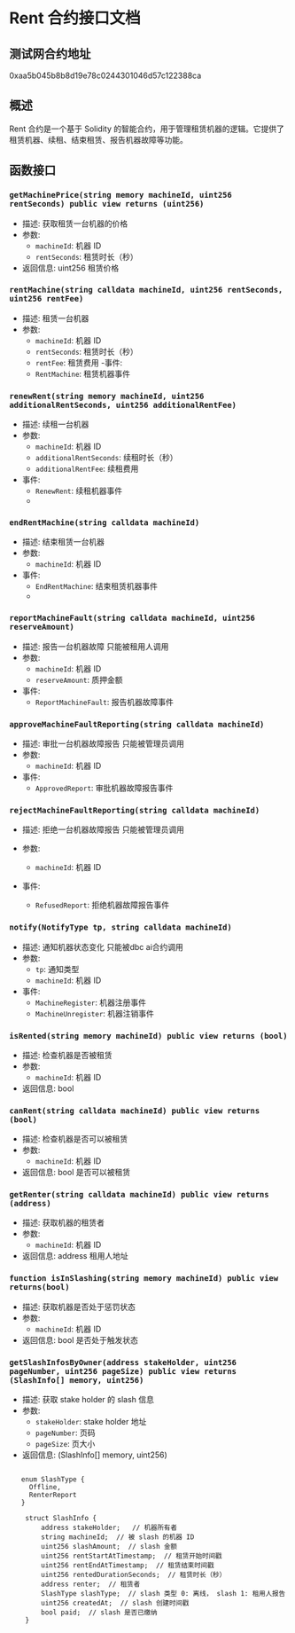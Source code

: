 Rent 合约接口文档
================

## 测试网合约地址
0xaa5b045b8b8d19e78c0244301046d57c122388ca
## 概述
Rent 合约是一个基于 Solidity 的智能合约，用于管理租赁机器的逻辑。它提供了租赁机器、续租、结束租赁、报告机器故障等功能。

## 函数接口
### `getMachinePrice(string memory machineId, uint256 rentSeconds) public view returns (uint256)`
- 描述: 获取租赁一台机器的价格
- 参数:
    - `machineId`: 机器 ID
    - `rentSeconds`: 租赁时长（秒）
- 返回信息: uint256 租赁价格

### `rentMachine(string calldata machineId, uint256 rentSeconds, uint256 rentFee)`
- 描述: 租赁一台机器
- 参数:
    - `machineId`: 机器 ID
    - `rentSeconds`: 租赁时长（秒）
    - `rentFee`: 租赁费用
-事件:
  - `RentMachine`: 租赁机器事件
  
### `renewRent(string memory machineId, uint256 additionalRentSeconds, uint256 additionalRentFee)`
- 描述: 续租一台机器
- 参数:
    - `machineId`: 机器 ID
    - `additionalRentSeconds`: 续租时长（秒）
    - `additionalRentFee`: 续租费用
- 事件:
   - `RenewRent`: 续租机器事件
   - 
### `endRentMachine(string calldata machineId)`
- 描述: 结束租赁一台机器
- 参数:
    - `machineId`: 机器 ID
- 事件:
   - `EndRentMachine`: 结束租赁机器事件
   - 
### `reportMachineFault(string calldata machineId, uint256 reserveAmount)`
- 描述: 报告一台机器故障 只能被租用人调用
- 参数:
    - `machineId`: 机器 ID
    - `reserveAmount`: 质押金额
- 事件:
    - `ReportMachineFault`: 报告机器故障事件
### `approveMachineFaultReporting(string calldata machineId)`
- 描述: 审批一台机器故障报告 只能被管理员调用
- 参数: 
    - `machineId`: 机器 ID
- 事件:
    - `ApprovedReport`: 审批机器故障报告事件
### `rejectMachineFaultReporting(string calldata machineId)`
- 描述: 拒绝一台机器故障报告 只能被管理员调用

- 参数:
    - `machineId`: 机器 ID
- 事件:
    - `RefusedReport`: 拒绝机器故障报告事件
### `notify(NotifyType tp, string calldata machineId)`
- 描述: 通知机器状态变化 只能被dbc ai合约调用
- 参数:
    - `tp`: 通知类型
    - `machineId`: 机器 ID
- 事件:
    - `MachineRegister`: 机器注册事件
    - `MachineUnregister`: 机器注销事件

### `isRented(string memory machineId) public view returns (bool)`
- 描述: 检查机器是否被租赁
- 参数:
    - `machineId`: 机器 ID
- 返回信息: bool

### `canRent(string calldata machineId) public view returns (bool)`
- 描述: 检查机器是否可以被租赁
- 参数:
    - `machineId`: 机器 ID
- 返回信息: bool 是否可以被租赁

### `getRenter(string calldata machineId) public view returns (address)`
- 描述: 获取机器的租赁者
- 参数:
    - `machineId`: 机器 ID
- 返回信息: address 租用人地址

### `function isInSlashing(string memory machineId) public view returns(bool)`
- 描述: 获取机器是否处于惩罚状态
- 参数:
  - `machineId`: 机器 ID
- 返回信息: bool 是否处于触发状态


### `getSlashInfosByOwner(address stakeHolder, uint256 pageNumber, uint256 pageSize) public view returns (SlashInfo[] memory, uint256)`
- 描述: 获取 stake holder 的 slash 信息
- 参数:
    - `stakeHolder`: stake holder 地址
    - `pageNumber`: 页码
    - `pageSize`: 页大小
- 返回信息: (SlashInfo[] memory, uint256)
```solidity

   enum SlashType {
     Offline,
     RenterReport
   }

    struct SlashInfo {
        address stakeHolder;   // 机器所有者
        string machineId;  // 被 slash 的机器 ID
        uint256 slashAmount;  // slash 金额
        uint256 rentStartAtTimestamp;  // 租赁开始时间戳
        uint256 rentEndAtTimestamp;  // 租赁结束时间戳
        uint256 rentedDurationSeconds;  // 租赁时长（秒）
        address renter;  // 租赁者
        SlashType slashType;  // slash 类型 0: 离线， slash 1: 租用人报告
        uint256 createdAt;  // slash 创建时间戳
        bool paid;  // slash 是否已缴纳
    }
```
